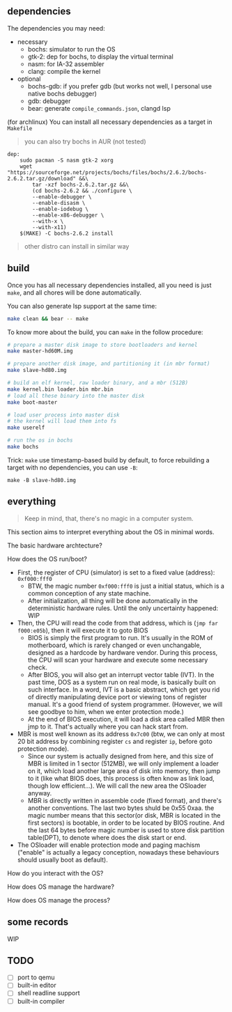 ## dependencies

The dependencies you may need:
- necessary
    - bochs: simulator to run the OS
    - gtk-2: dep for bochs, to display the virtual terminal
    - nasm: for IA-32 assembler
    - clang: compile the kernel
- optional
    - bochs-gdb: if you prefer gdb (but works not well, I personal use native bochs debugger)
    - gdb: debugger
    - bear: generate `compile_commands.json`, clangd lsp

(for archlinux) You can install all necessary dependencies as a target in `Makefile`
> you can also try bochs in AUR (not tested)
```make
dep:
	sudo pacman -S nasm gtk-2 xorg
	wget "https://sourceforge.net/projects/bochs/files/bochs/2.6.2/bochs-2.6.2.tar.gz/download" &&\
		tar -xzf bochs-2.6.2.tar.gz &&\
		(cd bochs-2.6.2 && ./configure \
		--enable-debugger \
		--enable-disasm \
		--enable-iodebug \
		--enable-x86-debugger \
		--with-x \
		--with-x11)
	$(MAKE) -C bochs-2.6.2 install
```

> other distro can install in similar way

## build

Once you has all necessary dependencies installed, all you need is just `make`, and all chores will be done automatically.

You can also generate lsp support at the same time:
```bash
make clean && bear -- make
```

To know more about the build, you can `make` in the follow procedure:
```bash
# prepare a master disk image to store bootloaders and kernel
make master-hd60M.img

# prepare another disk image, and partitioning it (in mbr format)
make slave-hd80.img

# build an elf kernel, raw loader binary, and a mbr (512B)
make kernel.bin loader.bin mbr.bin
# load all these binary into the master disk
make boot-master

# load user process into master disk
# the kernel will load them into fs
make userelf

# run the os in bochs
make bochs
```

Trick: `make` use timestamp-based build by default, to force rebuilding a target with no dependencies, you can use `-B`:
```
make -B slave-hd80.img
```

## everything

> Keep in mind, that, there's no magic in a computer system.

This section aims to interpret everything about the OS in minimal words.

The basic hardware archtecture?

How does the OS run/boot?
- First, the register of CPU (simulator) is set to a fixed value (address): `0xf000:fff0`
    - BTW, the magic number `0xf000:fff0` is just a initial status, which is a common conception of any state machine.
    - After initialization, all thing will be done automatically in the deterministic hardware rules. Until the only uncertainty happened: WIP
- Then, the CPU will read the code from that address, which is (`jmp far f000:e05b`), then it will execute it to goto BIOS
    - BIOS is simply the first program to run. It's usually in the ROM of motherboard, which is rarely changed or even unchangable, designed as a hardcode by hardware vendor. During this process, the CPU will scan your hardware and execute some necessary check.
    - After BIOS, you will also get an interrupt vector table (IVT). In the past time, DOS as a system run on real mode, is basically built on such interface. In a word, IVT is a basic abstract, which get you rid of directly manipulating device port or viewing tons of register manual. It's a good friend of system programmer. (However, we will see goodbye to him, when we enter protection mode.)
    - At the end of BIOS execution, it will load a disk area called MBR then jmp to it. That's actually where you can hack start from. 
- MBR is most well known as its address `0x7c00` (btw, we can only at most 20 bit address by combining register `cs` and register `ip`, before goto protection mode).
    - Since our system is actually designed from here, and this size of MBR is limited in 1 sector (512MB), we will only implement a loader on it, which load another large area of disk into memory, then jump to it (like what BIOS does, this process is often know as link load, though low efficient...). We will call the new area the OSloader anyway.
    - MBR is directly written in assemble code (fixed format), and there's another conventions. The last two bytes shuld be 0x55 0xaa. the magic number means that this sector(or disk, MBR is located in the first sectors) is bootable, in order to be located by BIOS routine. And the last 64 bytes before magic number is used to store disk partition table(DPT), to denote where does the disk start or end.
- The OSloader will enable protection mode and paging machism ("enable" is actually a legacy conception, nowadays these behaviours should usually boot as default).

How do you interact with the OS?

How does OS manage the hardware?

How does OS manage the process?

## some records
WIP

## TODO

- [ ] port to qemu
- [ ] built-in editor
- [ ] shell readline support
- [ ] built-in compiler

